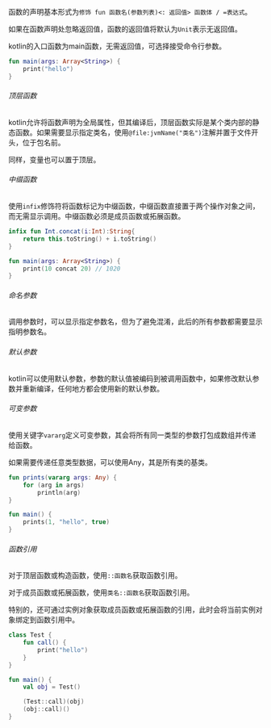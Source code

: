 函数的声明基本形式为`修饰 fun 函数名(参数列表)<: 返回值> 函数体 / =表达式`。

如果在函数声明处忽略返回值，函数的返回值将默认为`Unit`表示无返回值。

kotlin的入口函数为main函数，无需返回值，可选择接受命令行参数。

```kotlin
fun main(args: Array<String>) {
    print("hello")
}
```

###### 顶层函数

kotlin允许将函数声明为全局属性，但其编译后，顶层函数实际是某个类内部的静态函数。如果需要显示指定类名，使用`@file:jvmName("类名")`注解并置于文件开头，位于包名前。

同样，变量也可以置于顶层。

###### 中缀函数

使用`infix`修饰符将函数标记为中缀函数，中缀函数直接置于两个操作对象之间，而无需显示调用。中缀函数必须是成员函数或拓展函数。

```kotlin
infix fun Int.concat(i:Int):String{
    return this.toString() + i.toString()
}

fun main(args: Array<String>) {
    print(10 concat 20) // 1020
}
```

###### 命名参数

调用参数时，可以显示指定参数名，但为了避免混淆，此后的所有参数都需要显示指明参数名。

###### 默认参数

kotlin可以使用默认参数，参数的默认值被编码到被调用函数中，如果修改默认参数并重新编译，任何地方都会使用新的默认参数。

###### 可变参数

使用关键字`vararg`定义可变参数，其会将所有同一类型的参数打包成数组并传递给函数。

如果需要传递任意类型数据，可以使用Any，其是所有类的基类。

```kotlin
fun prints(vararg args: Any) {
    for (arg in args)
        println(arg)
}

fun main() {
    prints(1, "hello", true)
}
```

###### 函数引用

对于顶层函数或构造函数，使用`::函数名`获取函数引用。

对于成员函数或拓展函数，使用`类名::函数名`获取函数引用。

特别的，还可通过实例对象获取成员函数或拓展函数的引用，此时会将当前实例对象绑定到函数引用中。

```kotlin
class Test {
    fun call() {
        print("hello")
    }
}

fun main() {
    val obj = Test()

    (Test::call)(obj)
    (obj::call)()
}
```


